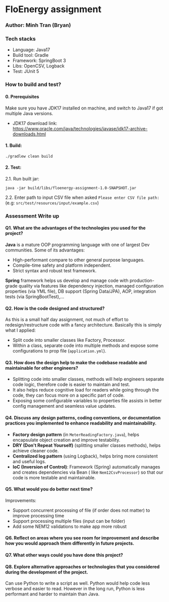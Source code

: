# FloEnergy assignment
### Author: Minh Tran (Bryan)
### Tech stacks
- Language: Java17
- Build tool: Gradle
- Framework: SpringBoot 3
- Libs: OpenCSV, Logback
- Test: JUnit 5

### How to build and test?
#### 0. Prerequisites
Make sure you have JDK17 installed on machine, and switch to Java17 if got multiple Java versions.
* JDK17 download link: https://www.oracle.com/java/technologies/javase/jdk17-archive-downloads.html

#### 1. Build: 
```
./gradlew clean build
```

#### 2. Test:
2.1. Run built jar:
```
java -jar build/libs/floenergy-assignment-1.0-SNAPSHOT.jar
```
2.2. Enter path to input CSV file when asked `Please enter CSV file path:`</br>
(e.g: `src/test/resources/input/example.csv`)

### Assessment Write up 

#### Q1. What are the advantages of the technologies you used for the project?
**Java** is a mature OOP programming language with one of largest Dev communities. Some of its advantages:
- High-performant compare to other general purpose languages.
- Compile-time safety and platform independent.
- Strict syntax and robust test framework.


**Spring** framework helps us develop and manage code with production-grade quality via features like dependency injection, managed configuration properties (via YML file), DB support (Spring Data/JPA), AOP, integration tests (via SpringBootTest),...

#### Q2. How is the code designed and structured?
As this is a small half day assignment, not much of effort to redesign/restructure code with a fancy architecture. Basically this is simply what I applied:
* Split code into smaller classes like Factory, Processor.
* Within a class, separate code into multiple methods and expose some configurations to prop file (`application.yml`).

#### Q3. How does the design help to make the codebase readable and maintainable for other engineers?
* Splitting code into smaller classes, methods will help engineers separate code logic, therefore code is easier to maintain and test.
* It also helps reduce cognitive load for readers while going through the code, they can focus more on a specific part of code. 
* Exposing some configurable variables to properties file assists in better config management and seamless value updates.

#### Q4. Discuss any design patterns, coding conventions, or documentation practices you implemented to enhance readability and maintainability.
* **Factory design pattern** (in `MeterReadingFactory.java`), helps encapsulate object creation and improve testability.
* **DRY (Don't Repeat Yourself)** (splitting smaller classes methods), helps achieve cleaner code.
* **Centralized log pattern** (using Logback), helps bring more consistent and useful logs.
* **IoC (Inversion of Control)**: Framework (Spring) automatically manages and creates dependencies via Bean ( like `Nem12CsvProcessor`) so that our code is more testable and maintainable. 

#### Q5. What would you do better next time?
Improvements:
* Support concurrent processing of file (if order does not matter) to improve processing time
* Support processing multiple files (input can be folder)
* Add some NEM12 validations to make app more robust


#### Q6. Reflect on areas where you see room for improvement and describe how you would approach them differently in future projects.


#### Q7. What other ways could you have done this project?


#### Q8. Explore alternative approaches or technologies that you considered during the development of the project.
Can use Python to write a script as well. Python would help code less verbose and easier to read. However in the long run, Python is less performant and harder to maintain than Java.  
